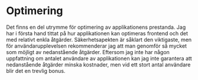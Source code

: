 <h1>Optimering</h1>

<p>Det finns en del utrymme för optimering av applikationens prestanda.
Jag har i första hand tittat på hur applikationen kan optimeras frontend
och det med relativt enkla åtgärder. Säkerhetsapekten är såklart den viktigaste,
men för användarupplevelsen rekommenderar jag att man genomför så mycket som
möjligt av nedanstående åtgärder. Eftersom jag inte har någon uppfattning
om antalet användare av applikationen kan jag inte garantera att nedanstående
åtgärder minska kostnader, men vid ett stort antal användare blir det en trevlig bonus.</p>
